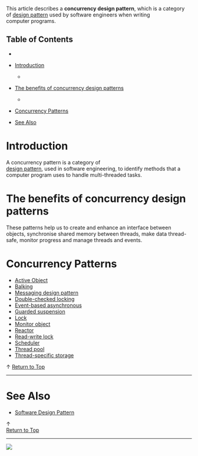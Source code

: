 
This article describes a **concurrency design pattern**, which is a category of [design pattern](http://social.technet.microsoft.com/wiki/contents/articles/13207.software-design-pattern.aspx) used by software engineers when writing<br> computer programs.   
  

## Table of Contents



- 
- [Introduction](#Introduction)


  -
- [The benefits of concurrency design patterns](#The_benefits_of_concurrency_design_patterns)


  -
- [Concurrency Patterns](#Concurrency_Patterns)
- [See Also](#See_Also)


## 

# <a name="Introduction"></a>Introduction


A concurrency pattern is a category of [<br>design pattern](http://social.technet.microsoft.com/wiki/contents/articles/13207.software-design-pattern.aspx), used in software engineering, to identify methods that a computer program uses to handle multi-threaded tasks.


## 

# <a name="The_benefits_of_concurrency_design_patterns"></a>The benefits of concurrency design patterns


These patterns help us to create and enhance an interface between objects, synchronise shared memory between threads, make data thread-safe, monitor progress and manage threads and events.


## 

# <a name="Concurrency_Patterns"></a>Concurrency Patterns

- [Active Object](http://social.technet.microsoft.com/wiki/contents/articles/13234.active-object-design-pattern.aspx)
- [Balking](http://social.technet.microsoft.com/wiki/contents/articles/13235.balking-design-pattern.aspx)
- [Messaging design pattern](http://social.technet.microsoft.com/wiki/contents/articles/13236.messaging-design-pattern.aspx)
- [Double-checked locking](http://social.technet.microsoft.com/wiki/contents/articles/13237.double-checked-locking-design-pattern.aspx)
- [Event-based asynchronous](http://social.technet.microsoft.com/wiki/contents/articles/13238.event-based-asynchronous-design-pattern.aspx)
- [Guarded suspension](http://social.technet.microsoft.com/wiki/contents/articles/13239.guarded-suspension-design-pattern.aspx)
- [Lock](http://social.technet.microsoft.com/wiki/contents/articles/13240.lock-design-pattern.aspx)
- [Monitor object](http://social.technet.microsoft.com/wiki/contents/articles/13241.monitor-object-design-pattern.aspx)
- [Reactor](http://social.technet.microsoft.com/wiki/contents/articles/13242.reactor-design-pattern.aspx)
- [Read-write lock](http://social.technet.microsoft.com/wiki/contents/articles/13243.read-write-lock-design-pattern.aspx)
- [Scheduler](http://social.technet.microsoft.com/wiki/contents/articles/13244.scheduler-design-pattern.aspx)
- [Thread pool](http://social.technet.microsoft.com/wiki/contents/articles/13245.thread-pool-design-pattern.aspx)
- [Thread-specific storage](http://social.technet.microsoft.com/wiki/contents/articles/13246.thread-specific-storage-design-pattern.aspx)







↑ [Return to Top](#Top)


* * *

# <a name="See_Also"></a>See Also

- [Software Design Pattern](http://social.technet.microsoft.com/wiki/contents/articles/13207.software-design-pattern.aspx)











↑ [<br>Return to Top](#Top)


* * *
![ ](http://c.statcounter.com/8278708/0/13fc676e/1/)

